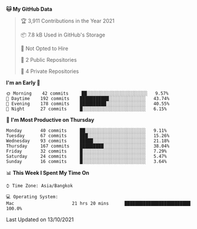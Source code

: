 <!--START_SECTION:waka-->
**🐱 My GitHub Data** 

> 🏆 3,911 Contributions in the Year 2021
 > 
> 📦 7.8 kB Used in GitHub's Storage 
 > 
> 🚫 Not Opted to Hire
 > 
> 📜 2 Public Repositories 
 > 
> 🔑 4 Private Repositories  
 > 
**I'm an Early 🐤** 

```text
🌞 Morning    42 commits     ██░░░░░░░░░░░░░░░░░░░░░░░   9.57% 
🌆 Daytime    192 commits    ███████████░░░░░░░░░░░░░░   43.74% 
🌃 Evening    178 commits    ██████████░░░░░░░░░░░░░░░   40.55% 
🌙 Night      27 commits     █░░░░░░░░░░░░░░░░░░░░░░░░   6.15%

```
📅 **I'm Most Productive on Thursday** 

```text
Monday       40 commits     ██░░░░░░░░░░░░░░░░░░░░░░░   9.11% 
Tuesday      67 commits     ███░░░░░░░░░░░░░░░░░░░░░░   15.26% 
Wednesday    93 commits     █████░░░░░░░░░░░░░░░░░░░░   21.18% 
Thursday     167 commits    █████████░░░░░░░░░░░░░░░░   38.04% 
Friday       32 commits     █░░░░░░░░░░░░░░░░░░░░░░░░   7.29% 
Saturday     24 commits     █░░░░░░░░░░░░░░░░░░░░░░░░   5.47% 
Sunday       16 commits     █░░░░░░░░░░░░░░░░░░░░░░░░   3.64%

```


📊 **This Week I Spent My Time On** 

```text
⌚︎ Time Zone: Asia/Bangkok

💻 Operating System: 
Mac                      21 hrs 20 mins      █████████████████████████   100.0%

```


 Last Updated on 13/10/2021
<!--END_SECTION:waka-->